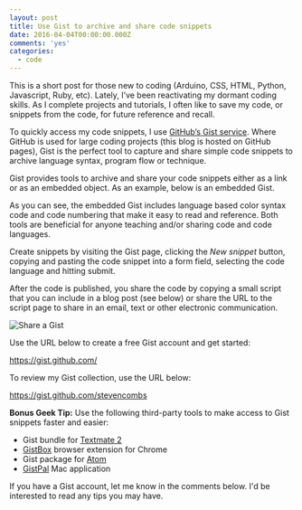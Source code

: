 ```yaml
---
layout: post
title: Use Gist to archive and share code snippets
date: 2016-04-04T00:00:00.000Z
comments: 'yes'
categories:
  - code
---
```


This is a short post for those new to coding (Arduino, CSS, HTML, Python, Javascript, Ruby, etc). Lately, I’ve been reactivating my dormant coding skills. As I complete projects and tutorials, I often like to save my code, or snippets from the code, for future reference and recall.

To quickly access my code snippets, I use [GitHub’s Gist service](http://gist.github.com). Where GitHub is used for large coding projects (this blog is hosted on GitHub pages), Gist is the perfect tool to capture and share simple code snippets to archive language syntax, program flow or technique.

Gist provides tools to archive and share your code snippets either as a link or as an embedded object. As an example, below is an embedded Gist.

<script src="https://gist.github.com/stevencombs/6477376.js"></script>

As you can see, the embedded Gist includes language based color syntax code and code numbering that make it easy to read and reference. Both tools are beneficial for anyone teaching and/or sharing code and code languages.

Create snippets by visiting the Gist page, clicking the *New snippet* button, copying and pasting the code snippet into a form field, selecting the code language and hitting submit. 

After the code is published, you share the code by copying a small script that you can include in a blog post (see below) or share the URL to the script page to share in an email, text or other electronic communication.

![Share a Gist](http://www.stevencombs.com/images/posts/2016-04-04-share-gist.png)

Use the URL below to create a free Gist account and get started:

<https://gist.github.com/>

To review my Gist collection, use the URL below:

<https://gist.github.com/stevencombs>

**Bonus Geek Tip:** Use the following third-party tools to make access to Gist snippets faster and easier:

* Gist bundle for [Textmate 2][5368-0001]
* [GistBox][5368-0002] browser extension for Chrome
* Gist package for [Atom][5368-0003]
* [GistPal][5368-0004] Mac application

If you have a Gist account, let me know in the comments below. I'd be interested to read any tips you may have.

[5368-0001]: https://macromates.com/download
[5368-0002]: http://www.gistboxapp.com/
[5368-0003]: https://atom.io/
[5368-0004]: https://itunes.apple.com/us/app/gistpal/id602550970?mt=12&uo=4&at=10l9vL
